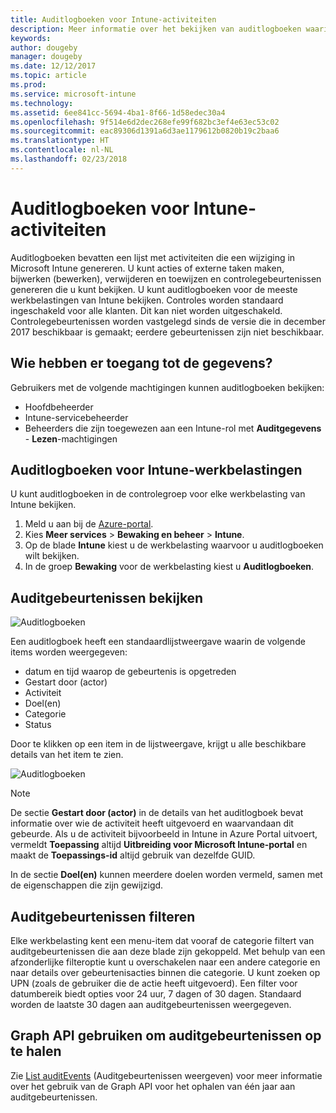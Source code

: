 ```yaml
---
title: Auditlogboeken voor Intune-activiteiten
description: Meer informatie over het bekijken van auditlogboeken waarin Intune-activiteiten worden opgenomen
keywords: 
author: dougeby
manager: dougeby
ms.date: 12/12/2017
ms.topic: article
ms.prod: 
ms.service: microsoft-intune
ms.technology: 
ms.assetid: 6ee841cc-5694-4ba1-8f66-1d58edec30a4
ms.openlocfilehash: 9f514e6d2dec268efe99f682bc3ef4e63ec53c02
ms.sourcegitcommit: eac89306d1391a6d3ae1179612b0820b19c2baa6
ms.translationtype: HT
ms.contentlocale: nl-NL
ms.lasthandoff: 02/23/2018
---
```

# <a name="audit-logs-for-intune-activities"></a>Auditlogboeken voor Intune-activiteiten
Auditlogboeken bevatten een lijst met activiteiten die een wijziging in Microsoft Intune genereren. U kunt acties of externe taken maken, bijwerken (bewerken), verwijderen en toewijzen en controlegebeurtenissen genereren die u kunt bekijken. U kunt auditlogboeken voor de meeste werkbelastingen van Intune bekijken. Controles worden standaard ingeschakeld voor alle klanten. Dit kan niet worden uitgeschakeld. Controlegebeurtenissen worden vastgelegd sinds de versie die in december 2017 beschikbaar is gemaakt; eerdere gebeurtenissen zijn niet beschikbaar.

## <a name="who-can-access-the-data"></a>Wie hebben er toegang tot de gegevens?
Gebruikers met de volgende machtigingen kunnen auditlogboeken bekijken:
- Hoofdbeheerder
- Intune-servicebeheerder
- Beheerders die zijn toegewezen aan een Intune-rol met **Auditgegevens** - **Lezen**-machtigingen

## <a name="audit-logs-for-intune-workloads"></a>Auditlogboeken voor Intune-werkbelastingen
U kunt auditlogboeken in de controlegroep voor elke werkbelasting van Intune bekijken.  
1. Meld u aan bij de [Azure-portal](https://portal.azure.com).
2. Kies **Meer services** > **Bewaking en beheer** > **Intune**.
3. Op de blade **Intune** kiest u de werkbelasting waarvoor u auditlogboeken wilt bekijken.
4. In de groep **Bewaking** voor de werkbelasting kiest u **Auditlogboeken**.

## <a name="review-audit-events"></a>Auditgebeurtenissen bekijken
![Auditlogboeken](./media/monitor-audit-logs.png "Auditlogboeken")

Een auditlogboek heeft een standaardlijstweergave waarin de volgende items worden weergegeven:    

- datum en tijd waarop de gebeurtenis is opgetreden
- Gestart door (actor)
- Activiteit
- Doel(en)
- Categorie
- Status

Door te klikken op een item in de lijstweergave, krijgt u alle beschikbare details van het item te zien.

![Auditlogboeken](./media/monitor-audit-log-detail.png "Auditlogboeken")

> [!Note]    
> De sectie **Gestart door (actor)** in de details van het auditlogboek bevat informatie over wie de activiteit heeft uitgevoerd en waarvandaan dit gebeurde. Als u de activiteit bijvoorbeeld in Intune in Azure Portal uitvoert, vermeldt **Toepassing** altijd **Uitbreiding voor Microsoft Intune-portal** en maakt de **Toepassings-id** altijd gebruik van dezelfde GUID. 
>    
> In de sectie **Doel(en)** kunnen meerdere doelen worden vermeld, samen met de eigenschappen die zijn gewijzigd.  


## <a name="filter-audit-events"></a>Auditgebeurtenissen filteren
Elke werkbelasting kent een menu-item dat vooraf de categorie filtert van auditgebeurtenissen die aan deze blade zijn gekoppeld. Met behulp van een afzonderlijke filteroptie kunt u overschakelen naar een andere categorie en naar details over gebeurtenisacties binnen die categorie. U kunt zoeken op UPN (zoals de gebruiker die de actie heeft uitgevoerd). Een filter voor datumbereik biedt opties voor 24 uur, 7 dagen of 30 dagen. Standaard worden de laatste 30 dagen aan auditgebeurtenissen weergegeven.

## <a name="use-graph-api-to-retrieve-audit-events"></a>Graph API gebruiken om auditgebeurtenissen op te halen
Zie [List auditEvents](https://developer.microsoft.com/en-us/graph/docs/api-reference/beta/api/intune_auditing_auditevent_list) (Auditgebeurtenissen weergeven) voor meer informatie over het gebruik van de Graph API voor het ophalen van één jaar aan auditgebeurtenissen.